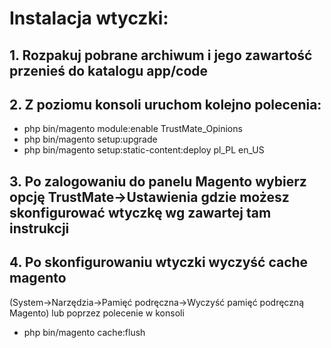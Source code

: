 # Instalacja wtyczki:

## 1. Rozpakuj pobrane archiwum i jego zawartość przenieś do katalogu app/code

## 2. Z poziomu konsoli uruchom kolejno polecenia: 
  * php bin/magento module:enable TrustMate_Opinions
  * php bin/magento setup:upgrade
  * php bin/magento setup:static-content:deploy pl_PL en_US 
## 3. Po zalogowaniu do panelu Magento wybierz opcję TrustMate->Ustawienia gdzie możesz skonfigurować wtyczkę wg zawartej tam instrukcji
## 4. Po skonfigurowaniu wtyczki wyczyść cache magento 
(System->Narzędzia->Pamięć podręczna->Wyczyść pamięć podręczną Magento) lub poprzez polecenie w konsoli
  * php bin/magento cache:flush